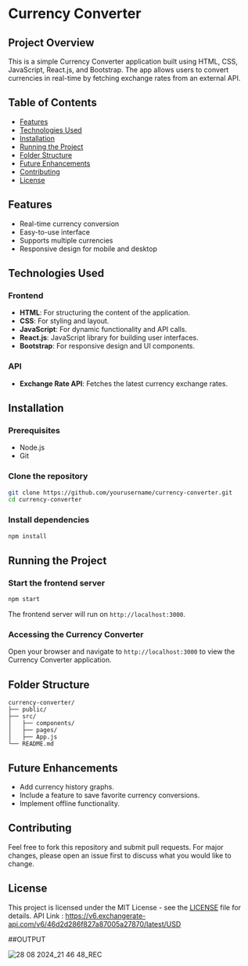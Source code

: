 
# Currency Converter

## Project Overview
This is a simple Currency Converter application built using HTML, CSS, JavaScript, React.js, and Bootstrap. The app allows users to convert currencies in real-time by fetching exchange rates from an external API.

## Table of Contents
- [Features](#features)
- [Technologies Used](#technologies-used)
- [Installation](#installation)
- [Running the Project](#running-the-project)
- [Folder Structure](#folder-structure)
- [Future Enhancements](#future-enhancements)
- [Contributing](#contributing)
- [License](#license)

## Features
- Real-time currency conversion
- Easy-to-use interface
- Supports multiple currencies
- Responsive design for mobile and desktop

## Technologies Used

### Frontend
- **HTML**: For structuring the content of the application.
- **CSS**: For styling and layout.
- **JavaScript**: For dynamic functionality and API calls.
- **React.js**: JavaScript library for building user interfaces.
- **Bootstrap**: For responsive design and UI components.

### API
- **Exchange Rate API**: Fetches the latest currency exchange rates.

## Installation

### Prerequisites
- Node.js
- Git

### Clone the repository
```bash
git clone https://github.com/yourusername/currency-converter.git
cd currency-converter
```

### Install dependencies
```bash
npm install
```

## Running the Project

### Start the frontend server
```bash
npm start
```
The frontend server will run on `http://localhost:3000`.

### Accessing the Currency Converter
Open your browser and navigate to `http://localhost:3000` to view the Currency Converter application.

## Folder Structure
```
currency-converter/
├── public/
├── src/
│   ├── components/
│   ├── pages/
│   ├── App.js
└── README.md
```

## Future Enhancements
- Add currency history graphs.
- Include a feature to save favorite currency conversions.
- Implement offline functionality.

## Contributing
Feel free to fork this repository and submit pull requests. For major changes, please open an issue first to discuss what you would like to change.

## License
This project is licensed under the MIT License - see the [LICENSE](LICENSE) file for details.
API Link  : https://v6.exchangerate-api.com/v6/46d2d286f827a87005a27870/latest/USD

##OUTPUT

![28 08 2024_21 46 48_REC](https://github.com/user-attachments/assets/29f3c6e9-3b48-4c2a-b003-e92d3a725a7b)

